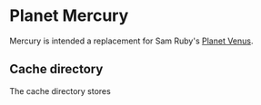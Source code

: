 # Planet Mercury

Mercury is intended a replacement for Sam Ruby's [Planet
Venus](https://github.com/rubys/venus/).

## Cache directory

The cache directory stores
